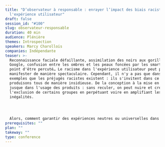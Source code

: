 ```yaml
---
title: "D’observateur à responsable : enrayer l’impact des biais racistes dans
  l'expérience utilisateur"
draft: false
session_id: "#100"
slug: observateur-responsable
duration: 40 min
audience: Plénière
themes: Introspection
speakers: Marcy Charollois
companies: Indépendante
teaser: >-
  Reconnaissance faciale défaillante, assimilation des noirs aux gorilles sur
  Google, confusion entre les ombres et les peaux foncées par les smart cars au
  point d'être percuté… Le racisme dans l'expérience utilisateur peut parfois se
  manifester de manière spectaculaire. Cependant, il n'y a pas que dans ces
  exemples que les préjugés racistes existent : ils s'invitent dans ce que nous
  produisons tous de manière insidieuse. De la conception à la mise en œuvre et
  jusque dans l'usage des produits : sans reculer, on peut nuire et créer
  l'exclusion de certains groupes en perpétuant voire en amplifiant les
  inégalités.




  Alors, comment garantir des expériences neutres ou universelles dans un monde où l'UX se veut optimale et inclusive pour tous ?
prerequisites: ""
plan: ""
takeway: ""
type: conference
---
```

